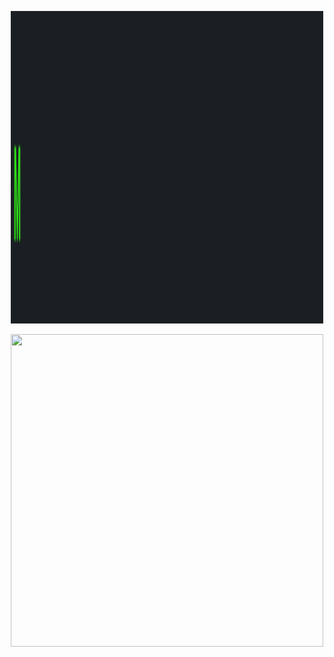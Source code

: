 <p align="center">
  <img src="about.gif" width="500" height="500">
</p>
<p align="center">
  <img src="programming.gif" width="500" height="500">
</p>
